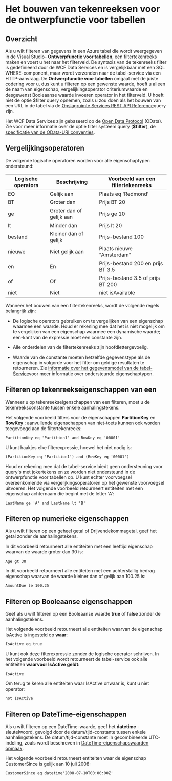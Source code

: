 <properties
   pageTitle="Het bouwen van tekenreeksen voor de ontwerpfunctie voor tabellen | Microsoft Azure"
   description="Het bouwen van tekenreeksen voor de ontwerpfunctie voor tabellen"
   services="visual-studio-online"
   documentationCenter="na"
   authors="TomArcher"
   manager="douge"
   editor="" />
<tags
   ms.service="storage"
   ms.devlang="multiple"
   ms.topic="article"
   ms.tgt_pltfrm="na"
   ms.workload="na"
   ms.date="08/15/2016"
   ms.author="tarcher" />

# <a name="constructing-filter-strings-for-the-table-designer"></a>Het bouwen van tekenreeksen voor de ontwerpfunctie voor tabellen

## <a name="overview"></a>Overzicht

Als u wilt filteren van gegevens in een Azure tabel die wordt weergegeven in de Visual Studio- **Ontwerpfunctie voor tabellen**, een filtertekenreeks maken en voert u het naar het filterveld. De syntaxis van de tekenreeks filter is gedefinieerd door de WCF Data Services en is vergelijkbaar met een SQL WHERE-component, maar wordt verzonden naar de tabel-service via een HTTP-aanvraag. De **Ontwerpfunctie voor tabellen** omgaat met de juiste codering voor u, dus kunt u filteren op een gewenste waarde, hoeft u alleen de naam van eigenschap, vergelijkingsoperator criteriumwaarde en desgewenst Booleaanse waarde invoeren operator in het filterveld. U hoeft niet de optie $filter query opnemen, zoals u zou doen als het bouwen van een URL in de tabel via de [Opslagruimte Services REST API Reference](http://go.microsoft.com/fwlink/p/?LinkId=400447)query zijn.

Het WCF Data Services zijn gebaseerd op de [Open Data Protocol](http://go.microsoft.com/fwlink/p/?LinkId=214805) (OData). Zie voor meer informatie over de optie filter systeem query (**$filter**), de [specificatie van de OData-URI conventies](http://go.microsoft.com/fwlink/p/?LinkId=214806).

## <a name="comparison-operators"></a>Vergelijkingsoperatoren

De volgende logische operatoren worden voor alle eigenschaptypen ondersteund:

|Logische operators|Beschrijving|Voorbeeld van een filtertekenreeks|
|---|---|---|
|EQ|Gelijk aan|Plaats eq 'Redmond'|
|BT|Groter dan|Prijs BT 20|
|ge|Groter dan of gelijk aan|Prijs ge 10|
|lt|Minder dan|Prijs lt 20|
|bestand|Kleiner dan of gelijk|Prijs-bestand 100|
|nieuwe|Niet gelijk aan|Plaats nieuwe "Amsterdam"|
|en|En|Prijs-bestand 200 en prijs BT 3.5|
|of|Of|Prijs-bestand 3.5 of prijs BT 200|
|niet|Niet|niet isAvailable|

Wanneer het bouwen van een filtertekenreeks, wordt de volgende regels belangrijk zijn:

- De logische operators gebruiken om te vergelijken van een eigenschap waarmee een waarde. Houd er rekening mee dat het is niet mogelijk om te vergelijken van een eigenschap waarmee een dynamische waarde; een-kant van de expressie moet een constante zijn.

- Alle onderdelen van de filtertekenreeks zijn hoofdlettergevoelig.

- Waarde van de constante moeten hetzelfde gegevenstype als de eigenschap in volgorde voor het filter om geldige resultaten te retourneren. Zie [informatie over het gegevensmodel van de tabel-Service](http://go.microsoft.com/fwlink/p/?LinkId=400448)voor meer informatie over ondersteunde eigenschaptypen.

## <a name="filtering-on-string-properties"></a>Filteren op tekenreekseigenschappen van een

Wanneer u op tekenreekseigenschappen van een filteren, moet u de tekenreeksconstante tussen enkele aanhalingstekens.

Het volgende voorbeeld filters voor de eigenschappen **PartitionKey** en **RowKey** ; aanvullende eigenschappen van niet-toets kunnen ook worden toegevoegd aan de filtertekenreeks:

    PartitionKey eq 'Partition1' and RowKey eq '00001'

U kunt haakjes elke filterexpressie, hoewel het niet nodig is:

    (PartitionKey eq 'Partition1') and (RowKey eq '00001')

Houd er rekening mee dat de tabel-service biedt geen ondersteuning voor query's met jokertekens en ze worden niet ondersteund in de ontwerpfunctie voor tabellen op. U kunt echter voorvoegsel overeenkomende via vergelijkingsoperatoren op het gewenste voorvoegsel uitvoeren. Het volgende voorbeeld retourneert entiteiten met een eigenschap achternaam die begint met de letter 'A':

    LastName ge 'A' and LastName lt 'B'

## <a name="filtering-on-numeric-properties"></a>Filteren op numerieke eigenschappen

Als u wilt filteren op een geheel getal of Drijvendekommagetal, geef het getal zonder de aanhalingstekens.

In dit voorbeeld retourneert alle entiteiten met een leeftijd eigenschap waarvan de waarde groter dan 30 is:

    Age gt 30

In dit voorbeeld retourneert alle entiteiten met een achterstallig bedrag eigenschap waarvan de waarde kleiner dan of gelijk aan 100.25 is:

    AmountDue le 100.25

## <a name="filtering-on-boolean-properties"></a>Filteren op Booleaanse eigenschappen

Geef als u wilt filteren op een Booleaanse waarde **true** of **false** zonder de aanhalingstekens.

Het volgende voorbeeld retourneert alle entiteiten waarvan de eigenschap IsActive is ingesteld op **waar**:

    IsActive eq true

U kunt ook deze filterexpressie zonder de logische operator schrijven. In het volgende voorbeeld wordt retourneert de tabel-service ook alle entiteiten **waarvoor IsActive geldt**:

    IsActive

Om terug te keren alle entiteiten waar IsActive onwaar is, kunt u niet operator:

    not IsActive

## <a name="filtering-on-datetime-properties"></a>Filteren op DateTime-eigenschappen

Als u wilt filteren op een DateTime-waarde, geef het **datetime** -sleutelwoord, gevolgd door de datum/tijd-constante tussen enkele aanhalingstekens. De datum/tijd-constante moet in gecombineerde UTC-indeling, zoals wordt beschreven in [DateTime-eigenschapswaarden opmaak](http://go.microsoft.com/fwlink/p/?LinkId=400449).

Het volgende voorbeeld retourneert entiteiten waar de eigenschap CustomerSince is gelijk aan 10 juli 2008:

    CustomerSince eq datetime'2008-07-10T00:00:00Z'
